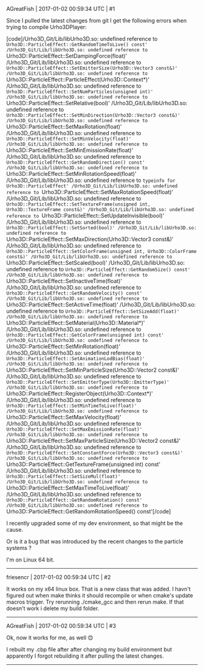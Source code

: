 AGreatFish | 2017-01-02 00:59:34 UTC | #1

Since I pulled the latest changes from git I get the following errors when trying to compile Urho3DPlayer:

[code]/Urho3D_Git/Lib/libUrho3D.so: undefined reference to `Urho3D::ParticleEffect::GetRandomTimeToLive() const'
/Urho3D_Git/Lib/libUrho3D.so: undefined reference to `Urho3D::ParticleEffect::SetDampingForce(float)'
/Urho3D_Git/Lib/libUrho3D.so: undefined reference to `Urho3D::ParticleEffect::SetEmitterSize(Urho3D::Vector3 const&)'
/Urho3D_Git/Lib/libUrho3D.so: undefined reference to `Urho3D::ParticleEffect::ParticleEffect(Urho3D::Context*)'
/Urho3D_Git/Lib/libUrho3D.so: undefined reference to `Urho3D::ParticleEffect::SetNumParticles(unsigned int)'
/Urho3D_Git/Lib/libUrho3D.so: undefined reference to `Urho3D::ParticleEffect::SetRelative(bool)'
/Urho3D_Git/Lib/libUrho3D.so: undefined reference to `Urho3D::ParticleEffect::SetMinDirection(Urho3D::Vector3 const&)'
/Urho3D_Git/Lib/libUrho3D.so: undefined reference to `Urho3D::ParticleEffect::SetMaxRotation(float)'
/Urho3D_Git/Lib/libUrho3D.so: undefined reference to `Urho3D::ParticleEffect::SetMinVelocity(float)'
/Urho3D_Git/Lib/libUrho3D.so: undefined reference to `Urho3D::ParticleEffect::SetMinEmissionRate(float)'
/Urho3D_Git/Lib/libUrho3D.so: undefined reference to `Urho3D::ParticleEffect::GetRandomDirection() const'
/Urho3D_Git/Lib/libUrho3D.so: undefined reference to `Urho3D::ParticleEffect::SetMinRotationSpeed(float)'
/Urho3D_Git/Lib/libUrho3D.so: undefined reference to `typeinfo for Urho3D::ParticleEffect'
/Urho3D_Git/Lib/libUrho3D.so: undefined reference to `Urho3D::ParticleEffect::SetMaxRotationSpeed(float)'
/Urho3D_Git/Lib/libUrho3D.so: undefined reference to `Urho3D::ParticleEffect::SetTextureFrame(unsigned int, Urho3D::TextureFrame const&)'
/Urho3D_Git/Lib/libUrho3D.so: undefined reference to `Urho3D::ParticleEffect::SetUpdateInvisible(bool)'
/Urho3D_Git/Lib/libUrho3D.so: undefined reference to `Urho3D::ParticleEffect::SetSorted(bool)'
/Urho3D_Git/Lib/libUrho3D.so: undefined reference to `Urho3D::ParticleEffect::SetMaxDirection(Urho3D::Vector3 const&)'
/Urho3D_Git/Lib/libUrho3D.so: undefined reference to `Urho3D::ParticleEffect::SetColorFrame(unsigned int, Urho3D::ColorFrame const&)'
/Urho3D_Git/Lib/libUrho3D.so: undefined reference to `Urho3D::ParticleEffect::SetScaled(bool)'
/Urho3D_Git/Lib/libUrho3D.so: undefined reference to `Urho3D::ParticleEffect::GetRandomSize() const'
/Urho3D_Git/Lib/libUrho3D.so: undefined reference to `Urho3D::ParticleEffect::SetInactiveTime(float)'
/Urho3D_Git/Lib/libUrho3D.so: undefined reference to `Urho3D::ParticleEffect::GetRandomVelocity() const'
/Urho3D_Git/Lib/libUrho3D.so: undefined reference to `Urho3D::ParticleEffect::SetActiveTime(float)'
/Urho3D_Git/Lib/libUrho3D.so: undefined reference to `Urho3D::ParticleEffect::SetSizeAdd(float)'
/Urho3D_Git/Lib/libUrho3D.so: undefined reference to `Urho3D::ParticleEffect::SetMaterial(Urho3D::Material*)'
/Urho3D_Git/Lib/libUrho3D.so: undefined reference to `Urho3D::ParticleEffect::GetColorFrame(unsigned int) const'
/Urho3D_Git/Lib/libUrho3D.so: undefined reference to `Urho3D::ParticleEffect::SetMinRotation(float)'
/Urho3D_Git/Lib/libUrho3D.so: undefined reference to `Urho3D::ParticleEffect::SetAnimationLodBias(float)'
/Urho3D_Git/Lib/libUrho3D.so: undefined reference to `Urho3D::ParticleEffect::SetMinParticleSize(Urho3D::Vector2 const&)'
/Urho3D_Git/Lib/libUrho3D.so: undefined reference to `Urho3D::ParticleEffect::SetEmitterType(Urho3D::EmitterType)'
/Urho3D_Git/Lib/libUrho3D.so: undefined reference to `Urho3D::ParticleEffect::RegisterObject(Urho3D::Context*)'
/Urho3D_Git/Lib/libUrho3D.so: undefined reference to `Urho3D::ParticleEffect::SetMinTimeToLive(float)'
/Urho3D_Git/Lib/libUrho3D.so: undefined reference to `Urho3D::ParticleEffect::SetMaxVelocity(float)'
/Urho3D_Git/Lib/libUrho3D.so: undefined reference to `Urho3D::ParticleEffect::SetMaxEmissionRate(float)'
/Urho3D_Git/Lib/libUrho3D.so: undefined reference to `Urho3D::ParticleEffect::SetMaxParticleSize(Urho3D::Vector2 const&)'
/Urho3D_Git/Lib/libUrho3D.so: undefined reference to `Urho3D::ParticleEffect::SetConstantForce(Urho3D::Vector3 const&)'
/Urho3D_Git/Lib/libUrho3D.so: undefined reference to `Urho3D::ParticleEffect::GetTextureFrame(unsigned int) const'
/Urho3D_Git/Lib/libUrho3D.so: undefined reference to `Urho3D::ParticleEffect::SetSizeMul(float)'
/Urho3D_Git/Lib/libUrho3D.so: undefined reference to `Urho3D::ParticleEffect::SetMaxTimeToLive(float)'
/Urho3D_Git/Lib/libUrho3D.so: undefined reference to `Urho3D::ParticleEffect::GetRandomRotation() const'
/Urho3D_Git/Lib/libUrho3D.so: undefined reference to `Urho3D::ParticleEffect::GetRandomRotationSpeed() const'[/code]

I recently upgraded some of my dev environment, so that might be the cause.

Or is it a bug that was introduced by the recent changes to the particle systems ?

I'm on Linux 64 bit.

-------------------------

friesencr | 2017-01-02 00:59:34 UTC | #2

It works on my x64 linux box.  That is a new class that was added.  I havn't figured out when make thinks it should recompile or when cmake's update macros trigger.  Try rerunning ./cmake_gcc and then rerun make.  If that doesn't work i delete my build folder.

-------------------------

AGreatFish | 2017-01-02 00:59:34 UTC | #3

Ok, now it works for me, as well   :blush: 

I rebuilt my .cbp file after after changing my build environment but apparently I forgot rebuilding it after pulling the latest changes.

-------------------------

